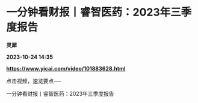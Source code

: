 # 一分钟看财报丨睿智医药：2023年三季度报告
**灵犀**

**2023-10-24 14:35**

**https://www.yicai.com/video/101883628.html**

点击视频，速览要点──

一分钟看财报丨睿智医药：2023年三季度报告